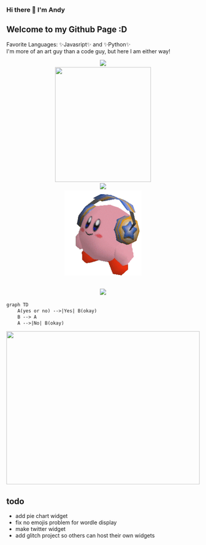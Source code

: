### Hi there 👋 I'm Andy
## Welcome to my Github Page :D

Favorite Languages: ✨Javasript✨ and ✨Python✨ <br>
I'm more of an art guy than a code guy, but here I am either way!


<p align="center">
  
  <img src="https://andys-cool-widgets.glitch.me/battery" width="200px">
  <br>
  
  <!---
  for this wordle svg the width is 500px, but there is extra width when it is displayed in markdown
  when i set it to half the width (250px) it works fine and displays the proper full width no fluff
  not sure why, and 50% width doesn't work, but 25% kind of does... it has a smidge extra sliver of padding. idk, i will fix later.
  -->
  <img src="https://andys-cool-widgets.glitch.me/wordlesvg" width="250px" height="300px">
  <br>
  <img src="https://andys-cool-widgets.glitch.me/wordle" width="200px">
  <br>
  <a href="https://www.youtube.com/shorts/zoZe6p3t4WI" target="_blank" rel="noreferrer noopener">
    <img src="assets/kirby-headphones-transparent.gif" width="200px">
  </a>
</p>

<br>



<div align="center"><img src="https://img.shields.io/badge/is%20cool-yes-6be882"/></div>

```mermaid
graph TD
    A(yes or no) -->|Yes| B(okay)
    B --> A
    A -->|No| B(okay)
```

<img src="https://andys-cool-widgets.glitch.me/todayis" width="100%" height="400px">

## todo
- add pie chart widget
- fix no emojis problem for wordle display
- make twitter widget
- add glitch project so others can host their own widgets

